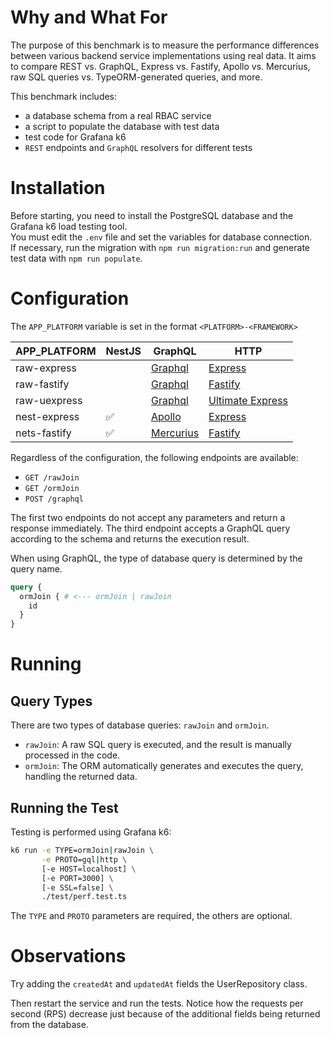 # Why and What For
The purpose of this benchmark is to measure the performance differences between various
backend service implementations using real data. It aims to compare REST vs. GraphQL, Express vs. Fastify,
Apollo vs. Mercurius, raw SQL queries vs. TypeORM-generated queries, and more.

This benchmark includes:
- a database schema from a real RBAC service
- a script to populate the database with test data
- test code for Grafana k6
- `REST` endpoints and `GraphQL` resolvers for different tests

# Installation
Before starting, you need to install the PostgreSQL database and the Grafana k6 load testing tool.  
You must edit the `.env` file and set the variables for database connection.  
If necessary, run the migration with `npm run migration:run` and generate test data with `npm run populate`.

# Configuration
The `APP_PLATFORM` variable is set in the format `<PLATFORM>-<FRAMEWORK>`

| APP_PLATFORM | NestJS | GraphQL                                                    | HTTP                                                             |
|--------------|--------|------------------------------------------------------------|------------------------------------------------------------------|
| raw-express  |        | [Graphql](https://www.graphql-js.org/docs/)                | [Express](https://expressjs.com/)                                |
| raw-fastify  |        | [Graphql](https://www.graphql-js.org/docs/)                | [Fastify](https://fastify.dev/)                                  |
| raw-uexpress |        | [Graphql](https://www.graphql-js.org/docs/)                | [Ultimate Express](https://github.com/dimdenGD/ultimate-express) |
| nest-express | ✅      | [Apollo](https://www.apollographql.com/docs/apollo-server) | [Express](https://expressjs.com/)                                |
| nets-fastify | ✅      | [Mercurius](https://mercurius.dev/)                        | [Fastify](https://fastify.dev/)                                  |


Regardless of the configuration, the following endpoints are available:
- `GET /rawJoin`
- `GET /ormJoin`
- `POST /graphql`

The first two endpoints do not accept any parameters and return a response immediately.
The third endpoint accepts a GraphQL query according to the schema and returns the execution result.

When using GraphQL, the type of database query is determined by the query name.

```graphql
query {
  ormJoin { # <--- ormJoin | rawJoin
    id
  }
}
```

# Running
## Query Types
There are two types of database queries: `rawJoin` and `ormJoin`.
- `rawJoin`: A raw SQL query is executed, and the result is manually processed in the code.
- `ormJoin`: The ORM automatically generates and executes the query, handling the returned data.

## Running the Test
Testing is performed using Grafana k6:
```sh
k6 run -e TYPE=ormJoin|rawJoin \
       -e PROTO=gql|http \
       [-e HOST=localhost] \
       [-e PORT=3000] \
       [-e SSL=false] \
       ./test/perf.test.ts
```  
The `TYPE` and `PROTO` parameters are required, the others are optional.

# Observations
Try adding the `createdAt` and `updatedAt` fields the UserRepository class.

Then restart the service and run the tests.
Notice how the requests per second (RPS) decrease just because of the additional fields being returned from the database.
